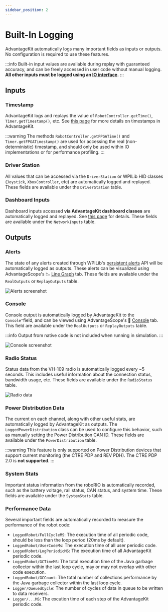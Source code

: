 ```yaml
---
sidebar_position: 2
---
```


# Built-In Logging

AdvantageKit automatically logs many important fields as inputs or outputs. No configuration is required to use these features.

:::info
Built-in input values are available during replay with guaranteed accuracy, and can be freely accessed in user code without manual logging. **All other inputs must be logged using an [IO interface](./recording-inputs/io-interfaces.md).**
:::

## Inputs

### Timestamp

AdvantageKit logs and replays the value of `RobotController.getTime()`, `Timer.getTimestamp()`, etc. See [this page](./deterministic-timestamps.md) for more details on timestamps in AdvantageKit.

:::warning
The methods `RobotController.getFPGATime()` and `Timer.getFPGATimestamp()` are used for accessing the real (non-deterministic) timestamp, and should only be used within IO implementations or for performance profiling.
:::

### Driver Station

All values that can be accessed via the `DriverStation` or WPILib HID classes (`Joystick`, `XboxController`, etc) are automatically logged and replayed. These fields are available under the `DriverStation` table.

### Dashboard Inputs

Dashboard inputs accessed **via AdvantageKit dashboard classes** are automatically logged and replayed. See [this page](./recording-inputs/dashboard-inputs.md) for details. These fields are available under the `NetworkInputs` table.

## Outputs

### Alerts

The state of any alerts created through WPILib's [persistent alerts](https://docs.wpilib.org/en/latest/docs/software/telemetry/persistent-alerts.html) API will be automatically logged as outputs. These alerts can be visualized using AdvantageScope's 📉 [Line Graph](https://docs.advantagescope.org/tab-reference/line-graph) tab. These fields are available under the `RealOutputs` or `ReplayOutputs` table.

![Alerts screenshot](img/alerts-1.png)

### Console

Console output is automatically logged by AdvantageKit to the `Console"`field, and can be viewed using AdvantageScope's 💬 [Console](https://docs.advantagescope.org/tab-reference/console) tab. This field are available under the `RealOutputs` or `ReplayOutputs` table.

:::info
Output from native code is not included when running in simulation.
:::

![Console screenshot](img/console-1.png)

### Radio Status

Status data from the VH-109 radio is automatically logged every ~5 seconds. This includes useful information about the connection status, bandwidth usage, etc. These fields are available under the `RadioStatus` table.

![Radio data](img/radio-1.png)

### Power Distribution Data

The current on each channel, along with other useful stats, are automatically logged by AdvantageKit as outputs. The `LoggedPowerDistribution` class can be used to configure this behavior, such as manually setting the Power Distribution CAN ID. These fields are available under the `PowerDistribution` table.

:::warning
This feature is only supported on Power Distribution devices that support current monitoring (the CTRE PDP and REV PDH). The CTRE PDP 2.0 is **not supported**.
:::

### System Stats

Important status information from the roboRIO is automatically recorded, such as the battery voltage, rail status, CAN status, and system time. These fields are available under the `SystemStats` table.

### Performance Data

Several important fields are automatically recorded to measure the performance of the robot code:

- `LoggedRobot/FullCycleMS`: The execution time of all periodic code, should be less than the loop period (20ms by default).
- `LoggedRobot/UserCodeMs`: The execution time of all user periodic code.
- `LoggedRobot/LogPeriodicMS`: The execution time of all AdvantageKit periodic code.
- `LoggedRobot/GCTimeMS`: The total execution time of the Java garbage collector within the last loop cycle, may or may not overlap with other code execution.
- `LoggedRobot/GCCount`: The total number of collections performance by the Java garbage collector within the last loop cycle.
- `Logger/QueuedCycle`: The number of cycles of data in queue to be written to data receivers.
- `Logger/...MS`: The excution time of each step of the AdvantageKit periodic code.
